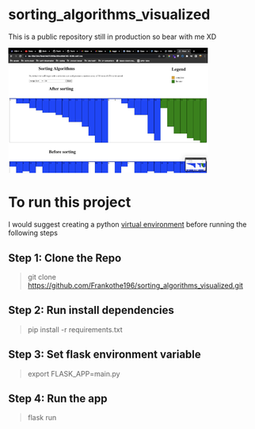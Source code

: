 # sorting_algorithms_visualized

This is a public repository still in production so bear with me XD

<img
  src="app-screenshot.png"
  alt="Alt text"
  title="app screenshot"
  style="display: inline-block; margin: 0 auto; max-width: 80%"/>

# To run this project
I would suggest creating a python [virtual environment](https://docs.python.org/3/library/venv.html#creating-virtual-environments) before running the following steps

## Step 1: Clone the Repo
>git clone https://github.com/Frankothe196/sorting_algorithms_visualized.git

## Step 2: Run install dependencies
>pip install -r requirements.txt

## Step 3: Set flask environment variable
>export FLASK_APP=main.py

## Step 4: Run the app
>flask run
